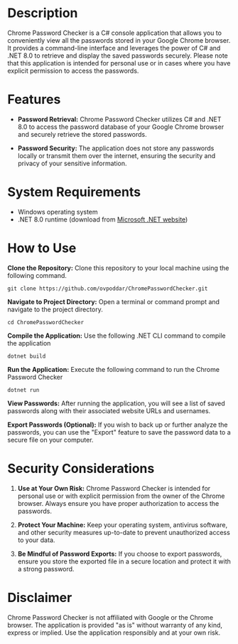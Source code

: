 # Description
Chrome Password Checker is a C# console application that allows you to conveniently view all the passwords stored in your Google Chrome browser. It provides a command-line interface and leverages the power of C# and .NET 8.0 to retrieve and display the saved passwords securely. Please note that this application is intended for personal use or in cases where you have explicit permission to access the passwords.

# Features
- **Password Retrieval:** Chrome Password Checker utilizes C# and .NET 8.0 to access the password database of your Google Chrome browser and securely retrieve the stored passwords.

- **Password Security:** The application does not store any passwords locally or transmit them over the internet, ensuring the security and privacy of your sensitive information.

# System Requirements
- Windows operating system
- .NET 8.0 runtime (download from [Microsoft .NET website](https://dotnet.microsoft.com/en-us/download/dotnet/8.0))

# How to Use
**Clone the Repository:** Clone this repository to your local machine using the following command.

`git clone https://github.com/ovpoddar/ChromePasswordChecker.git`

**Navigate to Project Directory:** Open a terminal or command prompt and navigate to the project directory.

`cd ChromePasswordChecker`

**Compile the Application:** Use the following .NET CLI command to compile the application

`dotnet build`

**Run the Application:** Execute the following command to run the Chrome Password Checker

`dotnet run`

**View Passwords:** After running the application, you will see a list of saved passwords along with their associated website URLs and usernames.

**Export Passwords (Optional):** If you wish to back up or further analyze the passwords, you can use the "Export" feature to save the password data to a secure file on your computer.

# Security Considerations
1. **Use at Your Own Risk:** Chrome Password Checker is intended for personal use or with explicit permission from the owner of the Chrome browser. Always ensure you have proper authorization to access the passwords.

2. **Protect Your Machine:** Keep your operating system, antivirus software, and other security measures up-to-date to prevent unauthorized access to your data.

3. **Be Mindful of Password Exports:** If you choose to export passwords, ensure you store the exported file in a secure location and protect it with a strong password.

# Disclaimer
Chrome Password Checker is not affiliated with Google or the Chrome browser. The application is provided "as is" without warranty of any kind, express or implied. Use the application responsibly and at your own risk.